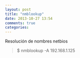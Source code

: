 ```yaml
---
layout: post
title: "nmblookup"
date: 2013-10-27 13:54
comments: true
categories: 
---
```

Resolución de nombres netbios

>$ nmblookup -A 192.168.1.125

